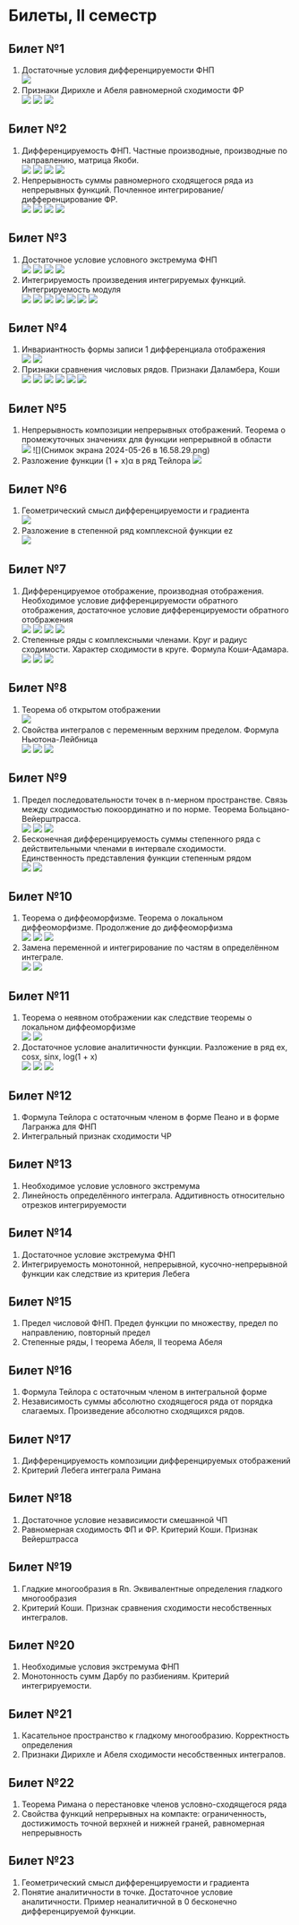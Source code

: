 # Билеты, II семестр

## Билет №1
1. Достаточные условия дифференцируемости ФНП \
   ![](20240526142538.png)
2. Признаки Дирихле и Абеля равномерной сходимости ФР \
   ![](20240526143529.png)
   ![](20240526143653.png)
   ![](20240526143805.png)
## Билет №2
1. Дифференцируемость ФНП. Частные производные, производные по направлению, матрица Якоби. \
   ![](20240526145047.png)
   ![](20240526145252.png)
   ![](20240526145345.png)
   ![](20240526145703.png)
2. Непрерывность суммы равномерного сходящегося ряда из непрерывных функций. Почленное интегрирование/дифференцирование ФР. \
   ![](20240526150346.png)
   ![](20240526150416.png)
   ![](20240526153838.png)
   ![](20240526153931.png)
## Билет №3
1. Достаточное условие условного экстремума ФНП \
   ![](20240526154837.png)
   ![](20240526154948.png)
   ![](20240526155100.png)
   ![](20240526155134.png)
2. Интегрируемость произведения интегрируемых функций. Интегрируемость модуля \
   ![](20240526155809.png)
   ![](20240526155949.png)
   ![](20240526160038.png)
   ![](20240526160128.png)
   ![](20240526160155.png)
   ![](20240526160555.png)
   ![](20240526160613.png)
## Билет №4
1. Инвариантность формы записи 1 дифференциала отображения \
   ![](20240526160824.png)
   ![](20240526160854.png)
2. Признаки сравнения числовых рядов. Признаки Даламбера, Коши \
  ![](20240526161540.png)
  ![](20240526161804.png)
  ![](20240526162728.png)
  ![](20240526163112.png)
  ![](20240526163153.png)
  ![](20240526163238.png)
## Билет №5
1. Непрерывность композиции непрерывных отображений. Теорема о промежуточных значениях для функции непрерывной в области \
   ![](20240526164028.png)
   ![](Снимок экрана 2024-05-26 в 16.58.29.png)
2. Разложение функции (1 + x)α в ряд Тейлора
   ![](20240526170035.png)
## Билет №6
1. Геометрический смысл дифференцируемости и градиента \
   ![](20240526170132.png)
2. Разложение в степенной ряд комплексной функции ez \
   ![](20240526170305.png)
## Билет №7
1. Дифференцируемое отображение, производная отображения. Необходимое условие дифференцируемости обратного отображения, достаточное условие дифференцируемости обратного отображения \
   ![](20240526190912.png)
   ![](20240526191002.png)
   ![](20240526191325.png)
   ![](20240526191502.png)
2. Степенные ряды с комплексными членами. Круг и радиус сходимости. Характер сходимости в круге. Формула Коши-Адамара. \
   ![](20240526192109.png)
   ![](20240526192200.png) ![](20240526192233.png)
## Билет №8
1. Теорема об открытом отображении \
   ![](20240526170713.png)
2. Свойства интегралов с переменным верхним пределом. Формула Ньютона-Лейбница \
   ![](20240526171202.png)
   ![](20240526171907.png)
   ![](20240526172008.png)
## Билет №9
1. Предел последовательности точек в n-мерном пространстве. Связь между сходимостью покоординатно и по норме. Теорема Больцано-Вейерштрасса. \
   ![](20240526183454.png)
   ![](20240526183950.png)
   ![](20240526184128.png)
2. Бесконечная дифференцируемость суммы степенного ряда с действительными членами в интервале сходимости. Единственность представления функции степенным рядом \
   ![](20240526184554.png)
   ![](20240526184621.png)

## Билет №10
1. Теорема о диффеоморфизме. Теорема о локальном диффеоморфизме. Продолжение до диффеоморфизма \
   ![](20240526174013.png)
   ![](20240526174120.png)
   ![](20240526174229.png)
2. Замена переменной и интегрирование по частям в определённом интеграле. \
   ![](20240526174330.png)
   ![](20240526174421.png)
## Билет №11
1. Теорема о неявном отображении как следствие теоремы о локальном диффеоморфизме \
   ![](20240526172244.png)
   ![](20240526172312.png)
2. Достаточное условие аналитичности функции. Разложение в ряд ex, cosx, sinx, log(1 + x) \
   ![](20240526172509.png)
   ![](20240526172727.png)
   ![](20240526172802.png)
## Билет №12
1. Формула Тейлора с остаточным членом в форме Пеано и в форме Лагранжа для ФНП
2. Интегральный признак сходимости ЧР

## Билет №13
1. Необходимое условие условного экстремума
2. Линейность определённого интеграла. Аддитивность относительно отрезков интегрируемости

## Билет №14
1. Достаточное условие экстремума ФНП
2. Интегрируемость монотонной, непрерывной, кусочно-непрерывной функции как следствие из критерия Лебега

## Билет №15
1. Предел числовой ФНП. Предел функции по множеству, предел по направлению, повторный предел
2. Степенные ряды, I теорема Абеля, II теорема Абеля

## Билет №16
1. Формула Тейлора с остаточным членом в интегральной форме
2. Независимость суммы абсолютно сходящегося ряда от порядка слагаемых. Произведение абсолютно сходящихся рядов.

## Билет №17
1. Дифференцируемость композиции дифференцируемых отображений
2. Критерий Лебега интеграла Римана

## Билет №18
1. Достаточное условие независимости смешанной ЧП
2. Равномерная сходимость ФП и ФР. Критерий Коши. Признак Вейерштрасса

## Билет №19
1. Гладкие многообразия в Rn. Эквивалентные определения гладкого многообразия
2. Критерий Коши. Признак сравнения сходимости несобственных интегралов.

## Билет №20
1. Необходимые условия экстремума ФНП
2. Монотонность сумм Дарбу по разбиениям. Критерий интегрируемости.

## Билет №21
1. Касательное пространство к гладкому многообразию. Корректность определения
2. Признаки Дирихле и Абеля сходимости несобственных интегралов.

## Билет №22
1. Теорема Римана о перестановке членов условно-сходящегося ряда
2. Свойства функций непрерывных на компакте: ограниченность, достижимость точной верхней и нижней граней, равномерная непрерывность

## Билет №23
1. Геометрический смысл дифференцируемости и градиента
2. Понятие аналитичности в точке. Достаточное условие аналитичности. Пример неаналитичной в 0 бесконечно дифференцируемой функции.


